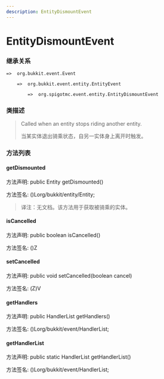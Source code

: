 ```yaml
---
description: EntityDismountEvent
---
```


# EntityDismountEvent

### 继承关系

    =>  org.bukkit.event.Event

        =>  org.bukkit.event.entity.EntityEvent

            =>  org.spigotmc.event.entity.EntityDismountEvent

### 类描述

> Called when an entity stops riding another entity.
>
> 当某实体退出骑乘状态，自另一实体身上离开时触发。

### 方法列表

#### getDismounted

方法声明: public Entity getDismounted()

方法签名: ()Lorg/bukkit/entity/Entity;

> 译注：无文档。该方法用于获取被骑乘的实体。

#### isCancelled

方法声明: public boolean isCancelled()

方法签名: ()Z

#### setCancelled

方法声明: public void setCancelled(boolean cancel)

方法签名: (Z)V

#### getHandlers

方法声明: public HandlerList getHandlers()

方法签名: ()Lorg/bukkit/event/HandlerList;

#### getHandlerList

方法声明: public static HandlerList getHandlerList()

方法签名: ()Lorg/bukkit/event/HandlerList;